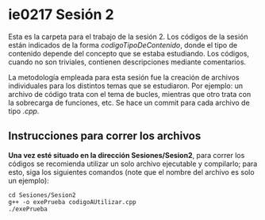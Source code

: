 # ie0217 Sesión 2
Esta es la carpeta para el trabajo de la sesión 2. Los códigos de la sesión están indicados de la forma _codigoTipoDeContenido_, donde el tipo de contenido depende del concepto que se estaba estudiando. Los códigos, cuando no son triviales, contienen descripciones mediante comentarios.

La metodología empleada para esta sesión fue la creación de archivos individuales para los distintos temas que se estudiaron. Por ejemplo: un archivo de código trata con el tema de bucles, mientras que otro trata con la sobrecarga de funciones, etc. Se hace un commit para cada archivo de tipo _.cpp_.

## Instrucciones para correr los archivos

**Una vez esté situado en la dirección Sesiones/Sesion2**, para correr los códigos se recomienda utilizar un solo archivo ejecutable y compilarlo; para esto, siga los siguientes comandos (note que el nombre del archivo es solo un ejemplo):
```
cd Sesiones/Sesion2
g++ -o exePrueba codigoAUtilizar.cpp
./exePrueba
```